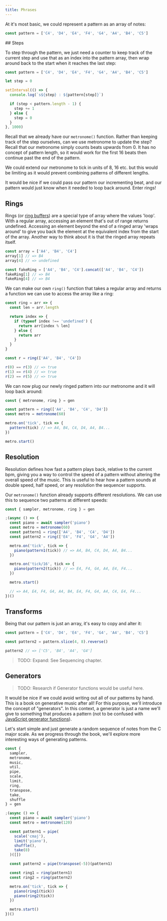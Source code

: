 ```yaml
---
title: Phrases
---
```


At it's most basic, we could represent a pattern as an array of notes:

```js
const pattern = ['C4', 'D4', 'E4', 'F4', 'G4', 'A4', 'B4', 'C5']
```

## Steps

To step through the pattern, we just need a counter to keep track of the current
step and use that as an index into the pattern array, then wrap around back to
the start when it reaches the last step:

```js
const pattern = ['C4', 'D4', 'E4', 'F4', 'G4', 'A4', 'B4', 'C5']

let step = 0

setInterval(() => {
  console.log(`s${step} : ${pattern[step]}`)

  if (step < pattern.length - 1) {
    step += 1
  } else {
    step = 0
  }
}, 1000)
```

Recall that we already have our `metronome()` function. Rather than keeping
track of the step ourselves, can we use metronome to update the step? Recall
that our metronome simply counts beats upwards from 0. It has no concept of
pattern length, so it would work for the first 16 beats then continue past the
end of the pattern.

We could extend our metronome to tick in units of 8, 16 etc. but this would be
limiting as it would prevent combining patterns of different lengths.

It would be nice if we could pass our pattern our incrementing beat, and our
pattern would just know when it needed to loop back around. Enter rings!

## Rings

Rings (or [ring buffers](https://en.wikipedia.org/wiki/Circular_buffer)) are a
special type of array where the values 'loop'. With a regular array, accessing
an element that's out of range returns undefined. Accessing an element beyond
the end of a ringed array 'wraps around' to give you back the element at the
equivalent index from the start of the array. Another way to think about it is
that the ringed array repeats itself.

```js
const array = ['A4', 'B4', 'C4']
array[1] // => B4
array[4] // => undefined

const fakeRing = ['A4', 'B4', 'C4'].concat(['A4', 'B4', 'C4'])
fakeRing[1] // => B4
fakeRing[4] // => B4
```

We can make our own `ring()` function that takes a regular array and returns a
function we can use to access the array like a ring:

```js
const ring = arr => {
  const len = arr.length

  return index => {
    if (typeof index !== 'undefined') {
      return arr[index % len]
    } else {
      return arr
    }
  }
}

const r = ring(['A4', 'B4', 'C4'])

r(0) == r(3) // => true
r(1) == r(4) // => true
r(2) == r(5) // => true
```

We can now plug our newly ringed pattern into our metronome and it will loop
back around:

```js
const { metronome, ring } = gen

const pattern = ring(['A4', 'B4', 'C4', 'D4'])
const metro = metronome(60)

metro.on('tick', tick => {
  pattern(tick) // => A4, B4, C4, D4, A4, B4...
})

metro.start()
```

## Resolution

Resolution defines how fast a pattern plays back, relative to the current bpm,
giving you a way to control the speed of a pattern without altering the overall
speed of the music. This is useful to hear how a pattern sounds at double speed,
half speed, or any resolution the sequencer supports.

Our `metronome()` function already supports different resolutions. We can use
this to sequence two patterns at different speeds:

```js
const { sampler, metronome, ring } = gen

;(async () => {
  const piano = await sampler('piano')
  const metro = metronome(60)
  const pattern1 = ring(['A4', 'B4', 'C4', 'D4'])
  const pattern2 = ring(['E4', 'F4', 'G4', 'A4'])

  metro.on('tick', tick => {
    piano(pattern1(tick)) // => A4, B4, C4, D4, A4, B4...
  })

  metro.on('tick/16', tick => {
    piano(pattern2(tick)) // => E4, F4, G4, A4, E4, F4...
  })

  metro.start()

  // => A4, E4, F4, G4, A4, B4, E4, F4, G4, A4, C4, E4, F4...
})()
```

## Transforms

Being that our pattern is just an array, it's easy to copy and alter it:

```js
const pattern = ['C4', 'D4', 'E4', 'F4', 'G4', 'A4', 'B4', 'C5']

const pattern2 = pattern.slice(4, 8).reverse()

pattern2 // => ['C5', 'B4', 'A4', 'G4']
```

> TODO: Expand: See Sequencing chapter.

## Generators

> TODO: Research if Generator functions would be useful here.

It would be nice if we could avoid writing out all of our patterns by hand. This
is a book on generative music after all! For this purpose, we'll introduce the
concept of "generators". In this context, a generator is just a name we'll give
to something that produces a pattern (not to be confused with
[JavaScript generator functions](https://developer.mozilla.org/en-US/docs/Web/JavaScript/Reference/Statements/function*)).

Let's start simple and just generate a random sequence of notes from the C major
scale. As we progress through the book, we'll explore more interesting ways of
generating patterns.

```js
const {
  sampler,
  metronome,
  music,
  util,
  pipe,
  scale,
  limit,
  ring,
  transpose,
  take,
  shuffle
} = gen

;(async () => {
  const piano = await sampler('piano')
  const metro = metronome(120)

  const pattern1 = pipe(
    scale('cmaj'),
    limit('piano'),
    shuffle(),
    take(8)
  )([])

  const pattern2 = pipe(transpose(-5))(pattern1)

  const ring1 = ring(pattern1)
  const ring2 = ring(pattern2)

  metro.on('tick', tick => {
    piano(ring1(tick))
    piano(ring2(tick))
  })

  metro.start()
})()
```
